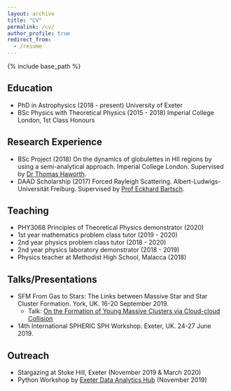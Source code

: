 ```yaml
---
layout: archive
title: "CV"
permalink: /cv/
author_profile: true
redirect_from:
  - /resume
---
```


{% include base_path %}

## Education
* PhD in Astrophysics (2018 - present) University of Exeter
* BSc Physics with Theoretical Physics (2015 - 2018) Imperial College London, 1st Class Honours

## Research Experience
* BSc Project (2018) On the dynamics of globulettes in HII regions by using a semi-analytical approach. Imperial College London. Supervised by [Dr Thomas Haworth](https://www.qmul.ac.uk/spa/people/academics/profiles/haworth-thomas.html).
* DAAD Scholarship (2017) Forced Rayleigh Scattering. Albert-Ludwigs-Universität Freiburg. Supervised by [Prof Eckhard Bartsch](https://www.colloids.uni-freiburg.de/Bartsch).

## Teaching
* PHY3068 Principles of Theoretical Physics demonstrator (2020)
* 1st year mathematics problem class tutor (2019 - 2020)
* 2nd year physics problem class tutor (2018 - 2020)
* 2nd year physics laboratory demonstrator (2018 - 2019)
* Physics teacher at Methodist High School, Malacca (2018)

## Talks/Presentations
* SFM From Gas to Stars: The Links between Massive Star and Star Cluster Formation. York, UK. 16-20 September 2019.
    * Talk: [On the Formation of Young Massive Clusters via Cloud-cloud Collision](https://starformmapper.org/wp-content/uploads/sites/30/2019/10/Liow_Kong_Tuesday-compressed.pdf)
* 14th International SPHERIC SPH Workshop. Exeter, UK. 24-27 June 2019.

## Outreach
* Stargazing at Stoke Hill, Exeter (November 2019 & March 2020)
* Python Workshop by [Exeter Data Analytics Hub](https://exeter-data-analytics.github.io/) (November 2019)
